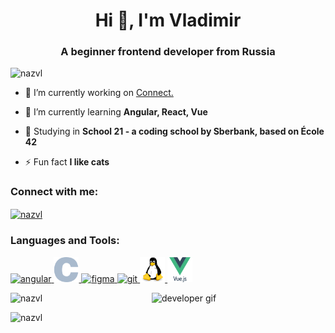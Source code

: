 <h1 align="center">Hi 👋, I'm Vladimir</h1>
<h3 align="center">A beginner frontend developer from Russia</h3>


<p align="left">
  <img src="https://komarev.com/ghpvc/?username=nazvl&label=Profile%20views&color=0e75b6&style=flat" alt="nazvl" />
</p>

- 🔭 I’m currently working on [Connect.](https://github.com/nazvl/connect-project)

- 🌱 I’m currently learning **Angular, React, Vue**

- 📖 Studying in **School 21 - a coding school by Sberbank, based on École 42**

- ⚡ Fun fact **I like cats**

<h3 align="left">Connect with me:</h3>
<p align="left">
  <a href="https://www.leetcode.com/nazvl" target="blank">
    <img align="center" src="https://raw.githubusercontent.com/rahuldkjain/github-profile-readme-generator/master/src/images/icons/Social/leet-code.svg" alt="nazvl" height="30" width="40" />
  </a>
</p>

<h3 align="left">Languages and Tools:</h3>
<p align="left">
  <a href="https://angular.io" target="_blank" rel="noreferrer">
    <img src="https://angular.io/assets/images/logos/angular/angular.svg" alt="angular" width="40" height="40"/>
  </a>
  <a href="https://www.cprogramming.com/" target="_blank" rel="noreferrer">
    <img src="https://raw.githubusercontent.com/devicons/devicon/master/icons/c/c-original.svg" alt="c" width="40" height="40"/>
  </a>
  <a href="https://www.figma.com/" target="_blank" rel="noreferrer">
    <img src="https://www.vectorlogo.zone/logos/figma/figma-icon.svg" alt="figma" width="40" height="40"/>
  </a>
  <a href="https://git-scm.com/" target="_blank" rel="noreferrer">
    <img src="https://www.vectorlogo.zone/logos/git-scm/git-scm-icon.svg" alt="git" width="40" height="40"/>
  </a>
  <a href="https://www.linux.org/" target="_blank" rel="noreferrer">
    <img src="https://raw.githubusercontent.com/devicons/devicon/master/icons/linux/linux-original.svg" alt="linux" width="40" height="40"/>
  </a>
  <a href="https://vuejs.org/" target="_blank" rel="noreferrer">
    <img src="https://raw.githubusercontent.com/devicons/devicon/master/icons/vuejs/vuejs-original-wordmark.svg" alt="vuejs" width="40" height="40"/>
  </a>
</p>

<p><img align="left" src="https://github-readme-stats.vercel.app/api/top-langs?username=nazvl&show_icons=true&locale=en&layout=compact" alt="nazvl" /></p>
<p align="center">
  <img src="https://art.pixilart.com/sr2712ab0b35ecd.gif" alt="developer gif" width="20%" />
</p>
<p>&nbsp;<img align="left" src="https://github-readme-stats.vercel.app/api?username=nazvl&show_icons=true&theme=tokyonight&locale=en" alt="nazvl" /></p>
